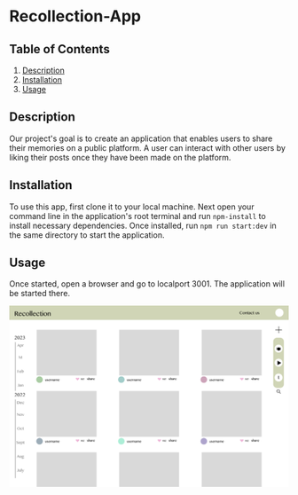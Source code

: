 # Recollection-App

## Table of Contents
1. [Description](#description)
2. [Installation](#installation)
3. [Usage](#usage)

## Description
Our project's goal is to create an application that enables users to share their memories on a public platform. A user can interact with other users by liking their posts once they have been made on the platform.

## Installation
To use this app, first clone it to your local machine. Next open your command line in the application's root terminal and run `npm-install` to install necessary dependencies. Once installed, run `npm run start:dev` in the same directory to start the application.

## Usage
Once started, open a browser and go to localport 3001. The application will be started there.

![image](/assets/testScreenshot.png)